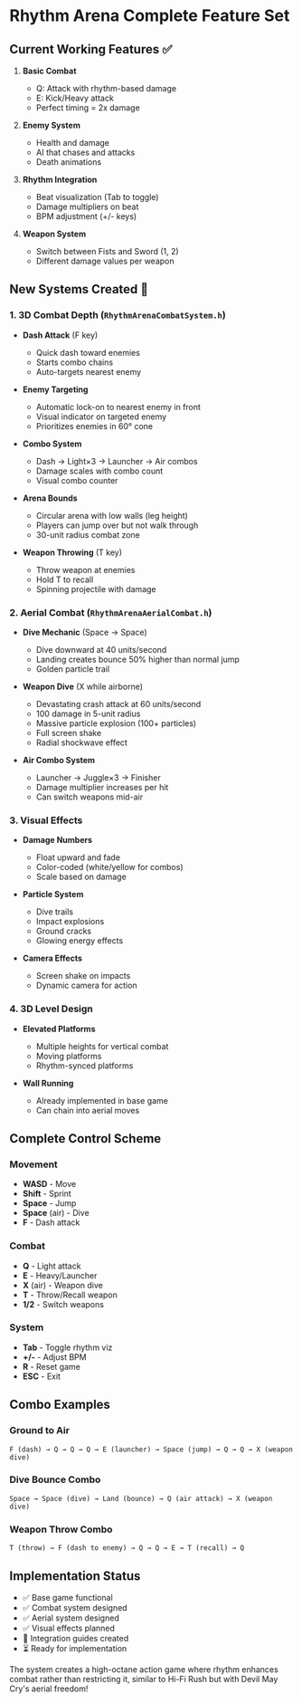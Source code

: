 # Rhythm Arena Complete Feature Set

## Current Working Features ✅
1. **Basic Combat**
   - Q: Attack with rhythm-based damage
   - E: Kick/Heavy attack
   - Perfect timing = 2x damage

2. **Enemy System**
   - Health and damage
   - AI that chases and attacks
   - Death animations

3. **Rhythm Integration**
   - Beat visualization (Tab to toggle)
   - Damage multipliers on beat
   - BPM adjustment (+/- keys)

4. **Weapon System**
   - Switch between Fists and Sword (1, 2)
   - Different damage values per weapon

## New Systems Created 🚀

### 1. **3D Combat Depth** (`RhythmArenaCombatSystem.h`)
- **Dash Attack** (F key)
  - Quick dash toward enemies
  - Starts combo chains
  - Auto-targets nearest enemy

- **Enemy Targeting**
  - Automatic lock-on to nearest enemy in front
  - Visual indicator on targeted enemy
  - Prioritizes enemies in 60° cone

- **Combo System**
  - Dash → Light×3 → Launcher → Air combos
  - Damage scales with combo count
  - Visual combo counter

- **Arena Bounds**
  - Circular arena with low walls (leg height)
  - Players can jump over but not walk through
  - 30-unit radius combat zone

- **Weapon Throwing** (T key)
  - Throw weapon at enemies
  - Hold T to recall
  - Spinning projectile with damage

### 2. **Aerial Combat** (`RhythmArenaAerialCombat.h`)
- **Dive Mechanic** (Space → Space)
  - Dive downward at 40 units/second
  - Landing creates bounce 50% higher than normal jump
  - Golden particle trail

- **Weapon Dive** (X while airborne)
  - Devastating crash attack at 60 units/second
  - 100 damage in 5-unit radius
  - Massive particle explosion (100+ particles)
  - Full screen shake
  - Radial shockwave effect

- **Air Combo System**
  - Launcher → Juggle×3 → Finisher
  - Damage multiplier increases per hit
  - Can switch weapons mid-air

### 3. **Visual Effects**
- **Damage Numbers**
  - Float upward and fade
  - Color-coded (white/yellow for combos)
  - Scale based on damage

- **Particle System**
  - Dive trails
  - Impact explosions
  - Ground cracks
  - Glowing energy effects

- **Camera Effects**
  - Screen shake on impacts
  - Dynamic camera for action

### 4. **3D Level Design**
- **Elevated Platforms**
  - Multiple heights for vertical combat
  - Moving platforms
  - Rhythm-synced platforms

- **Wall Running**
  - Already implemented in base game
  - Can chain into aerial moves

## Complete Control Scheme

### Movement
- **WASD** - Move
- **Shift** - Sprint
- **Space** - Jump
- **Space** (air) - Dive
- **F** - Dash attack

### Combat
- **Q** - Light attack
- **E** - Heavy/Launcher
- **X** (air) - Weapon dive
- **T** - Throw/Recall weapon
- **1/2** - Switch weapons

### System
- **Tab** - Toggle rhythm viz
- **+/-** - Adjust BPM
- **R** - Reset game
- **ESC** - Exit

## Combo Examples

### Ground to Air
```
F (dash) → Q → Q → Q → E (launcher) → Space (jump) → Q → Q → X (weapon dive)
```

### Dive Bounce Combo
```
Space → Space (dive) → Land (bounce) → Q (air attack) → X (weapon dive)
```

### Weapon Throw Combo
```
T (throw) → F (dash to enemy) → Q → Q → E → T (recall) → Q
```

## Implementation Status
- ✅ Base game functional
- ✅ Combat system designed
- ✅ Aerial system designed
- ✅ Visual effects planned
- 📝 Integration guides created
- ⏳ Ready for implementation

The system creates a high-octane action game where rhythm enhances combat rather than restricting it, similar to Hi-Fi Rush but with Devil May Cry's aerial freedom!

